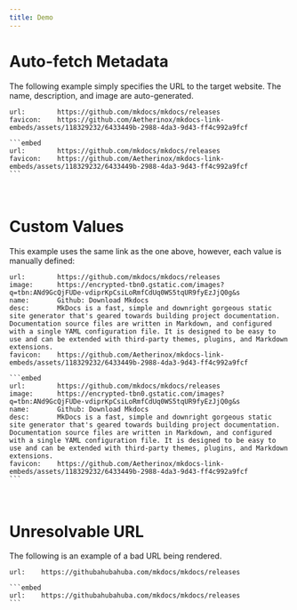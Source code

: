```yaml
---
title: Demo
---
```


# Auto-fetch Metadata
The following example simply specifies the URL to the target website. The name, description, and image are auto-generated.

```embed
url:        https://github.com/mkdocs/mkdocs/releases
favicon:    https://github.com/Aetherinox/mkdocs-link-embeds/assets/118329232/6433449b-2988-4da3-9d43-ff4c992a9fcf
```

````
```embed
url:        https://github.com/mkdocs/mkdocs/releases
favicon:    https://github.com/Aetherinox/mkdocs-link-embeds/assets/118329232/6433449b-2988-4da3-9d43-ff4c992a9fcf
```
````

<br />

# Custom Values
This example uses the same link as the one above, however, each value is manually defined:

```embed
url:        https://github.com/mkdocs/mkdocs/releases
image:      https://encrypted-tbn0.gstatic.com/images?q=tbn:ANd9GcQjFUDe-vdiprKpCsiLoRmfCdUq0WS5tqUR9fyEzJjQ0g&s
name:       Github: Download Mkdocs
desc:       MkDocs is a fast, simple and downright gorgeous static site generator that's geared towards building project documentation. Documentation source files are written in Markdown, and configured with a single YAML configuration file. It is designed to be easy to use and can be extended with third-party themes, plugins, and Markdown extensions.
favicon:    https://github.com/Aetherinox/mkdocs-link-embeds/assets/118329232/6433449b-2988-4da3-9d43-ff4c992a9fcf
```

````
```embed
url:        https://github.com/mkdocs/mkdocs/releases
image:      https://encrypted-tbn0.gstatic.com/images?q=tbn:ANd9GcQjFUDe-vdiprKpCsiLoRmfCdUq0WS5tqUR9fyEzJjQ0g&s
name:       Github: Download Mkdocs
desc:       MkDocs is a fast, simple and downright gorgeous static site generator that's geared towards building project documentation. Documentation source files are written in Markdown, and configured with a single YAML configuration file. It is designed to be easy to use and can be extended with third-party themes, plugins, and Markdown extensions.
favicon:    https://github.com/Aetherinox/mkdocs-link-embeds/assets/118329232/6433449b-2988-4da3-9d43-ff4c992a9fcf
```
````

<br />

# Unresolvable URL
The following is an example of a bad URL being rendered.

```embed
url:    https://githubahubahuba.com/mkdocs/mkdocs/releases
```

````
```embed
url:    https://githubahubahuba.com/mkdocs/mkdocs/releases
```
````